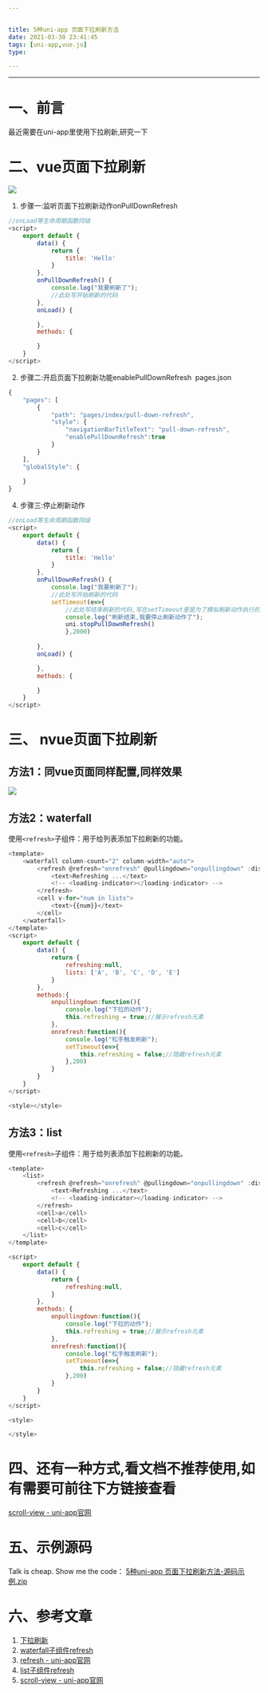 ```yaml
---


title: 5种uni-app 页面下拉刷新方法
date: 2021-03-30 23:41:45
tags: [uni-app,vue.js]
type:

---
```



---



# 一、前言

最近需要在uni-app里使用下拉刷新,研究一下


# 二、vue页面下拉刷新

![](https://img-blog.csdnimg.cn/20210131231444665.gif#alt=%E5%9C%A8%E8%BF%99%E9%87%8C%E6%8F%92%E5%85%A5%E5%9B%BE%E7%89%87%E6%8F%8F%E8%BF%B0)

1. 步骤一:监听页面下拉刷新动作onPullDownRefresh

```javascript
//onLoad等生命周期函数同级
<script>
	export default {
		data() {
			return {
				title: 'Hello'
			}
		},
        onPullDownRefresh() {
            console.log("我要刷新了");
            //此处写开始刷新的代码
        },
		onLoad() {

		},
		methods: {

		}
	}
</script>
```

2. 步骤二:开启页面下拉刷新功能enablePullDownRefresh  pages.json

```javascript
{
	"pages": [
		{
			"path": "pages/index/pull-down-refresh",
			"style": {
				"navigationBarTitleText": "pull-down-refresh",
                "enablePullDownRefresh":true
			}
		}
	],
	"globalStyle": {
	
	}
}
```

4. 步骤三:停止刷新动作

```javascript
//onLoad等生命周期函数同级
<script>
	export default {
		data() {
			return {
				title: 'Hello'
			}
		},
        onPullDownRefresh() {
            console.log("我要刷新了");
            //此处写开始刷新的代码
            setTimeout(e=>{
                //此处写结束刷新的代码,写在setTimeout里是为了模拟刷新动作执行的时间
                console.log("刷新结束,我要停止刷新动作了");
                uni.stopPullDownRefresh()
                },2000)
            
        },
		onLoad() {

		},
		methods: {

		}
	}
</script>
```


# 三、 nvue页面下拉刷新


## 方法1：同vue页面同样配置,同样效果

![](https://img-blog.csdnimg.cn/20210131231501108.gif#alt=%E5%9C%A8%E8%BF%99%E9%87%8C%E6%8F%92%E5%85%A5%E5%9B%BE%E7%89%87%E6%8F%8F%E8%BF%B0)


## 方法2：waterfall

使用`<refresh>`子组件：用于给列表添加下拉刷新的功能。

```javascript
<template>
    <waterfall column-count="2" column-width="auto">
        <refresh @refresh="onrefresh" @pullingdown="onpullingdown" :display="refreshing ? 'show' : 'hide'">
            <text>Refreshing ...</text>
            <!-- <loading-indicator></loading-indicator> -->
        </refresh>
        <cell v-for="num in lists">
            <text>{{num}}</text>
        </cell>
    </waterfall>
</template>
<script>
    export default {
        data() {
            return {
                refreshing:null,
                lists: ['A', 'B', 'C', 'D', 'E']
            }
        },
        methods:{
            onpullingdown:function(){
                console.log("下拉的动作");
                this.refreshing = true;//展示refresh元素
            },
            onrefresh:function(){
                console.log("松手触发刷新");
                setTimeout(e=>{
                    this.refreshing = false;//隐藏refresh元素
                },200)
            }
        }
    }
</script>

<style></style>
```


## 方法3：list

使用`<refresh>`子组件：用于给列表添加下拉刷新的功能。

```javascript
<template>
    <list>
        <refresh @refresh="onrefresh" @pullingdown="onpullingdown" :display="refreshing ? 'show' : 'hide'">
            <text>Refreshing ...</text>
            <!-- <loading-indicator></loading-indicator> -->
        </refresh>
        <cell>a</cell>
        <cell>b</cell>
        <cell>c</cell>
    </list>
</template>

<script>
	export default {
		data() {
			return {
				refreshing:null,
			}
		},
		methods: {
			onpullingdown:function(){
			    console.log("下拉的动作");
			    this.refreshing = true;//展示refresh元素
			},
			onrefresh:function(){
			    console.log("松手触发刷新");
			    setTimeout(e=>{
			        this.refreshing = false;//隐藏refresh元素
			    },200)
			}
		}
	}
</script>

<style>

</style>
```


# 四、还有一种方式,看文档不推荐使用,如有需要可前往下方链接查看

[scroll-view - uni-app官网](https://uniapp.dcloud.io/component/scroll-view?id=scroll-view)


# 五、示例源码

Talk is cheap. Show me the code：
[5种uni-app 页面下拉刷新方法-源码示例.zip](https://download.csdn.net/download/qq_31646657/14978638)


# 六、参考文章

1. [下拉刷新](https://uniapp.dcloud.io/api/ui/pulldown)
2. [waterfall子组件refresh](https://uniapp.dcloud.io/component/waterfall?id=%e5%ad%90%e7%bb%84%e4%bb%b6)
3. [refresh - uni-app官网](https://uniapp.dcloud.io/component/refresh?id=refresh)
4. [list子组件refresh](https://uniapp.dcloud.io/component/list?id=list)
5. [scroll-view - uni-app官网](https://uniapp.dcloud.io/component/scroll-view?id=scroll-view)
